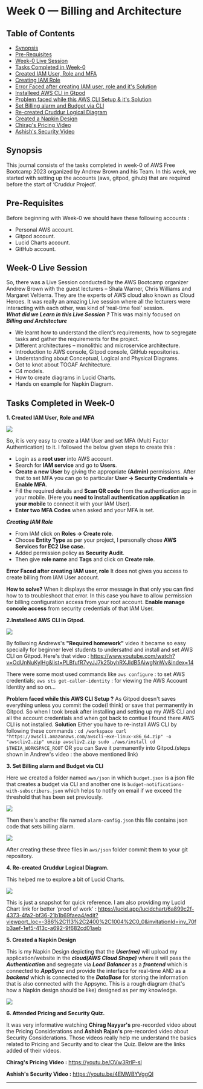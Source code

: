 # Week 0 — Billing and Architecture

## Table of Contents
- [Synopsis](https://github.com/krunalijain/aws-bootcamp-cruddur-2023/blob/main/journal/week0.md#synopsis)
- [Pre-Requisites](https://github.com/krunalijain/aws-bootcamp-cruddur-2023/blob/main/journal/week0.md#pre-requisites)
- [Week-0 Live Session](https://github.com/krunalijain/aws-bootcamp-cruddur-2023/blob/main/journal/week0.md#week-0-live-session)
- [Tasks Completed in Week-0](https://github.com/krunalijain/aws-bootcamp-cruddur-2023/blob/main/journal/week0.md#tasks-completed-in-week-0)
- [Created IAM User, Role and MFA](https://github.com/krunalijain/aws-bootcamp-cruddur-2023/blob/main/journal/week0.md#synopsis:~:text=1.%20Created%20IAM%20User%2C%20Role%20and%20MFA)
- [Creating IAM Role](https://github.com/krunalijain/aws-bootcamp-cruddur-2023/blob/main/journal/week0.md#synopsis:~:text=MFA%20is%20set.-,Creating%20IAM%20Role,-From%20IAM%20click)
- [Error Faced after creating IAM user, role and it's Solution](https://github.com/krunalijain/aws-bootcamp-cruddur-2023/blob/main/journal/week0.md#synopsis:~:text=Error%20Faced%20after%20creating%20IAM%20user%2C%20role)
- [Installeed AWS CLI in Gtpod](https://github.com/krunalijain/aws-bootcamp-cruddur-2023/blob/main/journal/week0.md#synopsis:~:text=2.Installeed%20AWS%20CLI%20in%20Gtpod.)
- [Problem faced while this AWS CLI Setup & it's Solution](https://github.com/krunalijain/aws-bootcamp-cruddur-2023/blob/main/journal/week0.md#synopsis:~:text=Problem%20faced%20while%20this%20AWS%20CLI%20Setup%20%3F)
- [Set Billing alarm and Budget via CLI](https://github.com/krunalijain/aws-bootcamp-cruddur-2023/blob/main/journal/week0.md#synopsis:~:text=3.%20Set%20Billing%20alarm%20and%20Budget%20via%20CLI)
- [Re-created Cruddur Logical Diagram](https://github.com/krunalijain/aws-bootcamp-cruddur-2023/blob/main/journal/week0.md#synopsis:~:text=4.%20Re%2Dcreated%20Cruddur%20Logical%20Diagram.)
- [Created a Napkin Design](https://github.com/krunalijain/aws-bootcamp-cruddur-2023/blob/main/journal/week0.md#synopsis:~:text=5.%20Created%20a%20Napkin%20Design)
- [Chirag's Pricing Video](https://github.com/krunalijain/aws-bootcamp-cruddur-2023/blob/main/journal/week0.md#synopsis:~:text=Chirag%27s%20Pricing%20Video)
- [Ashish's Security Video](https://github.com/krunalijain/aws-bootcamp-cruddur-2023/blob/main/journal/week0.md#synopsis:~:text=Ashish%27s%20Security%20Video%20%3A)

## Synopsis 
This journal consists of the tasks completed in week-0 of AWS Free Bootcamp 2023 organized by Andrew Brown and his Team. In this week, we started with setting up the accounts (aws, gitpod, gihub) that are required before the start of ‘Cruddur Project’. 

## Pre-Requisites  
Before beginning with Week-0 we should have these following accounts : 
- Personal AWS account. 
- Gitpod account.  
- Lucid Charts account. 
- GitHub account. 

## Week-0 Live Session 
So, there was a Live Session conducted by the AWS Bootcamp organizer Andrew Brown with the guest lecturers – Shala Warner, Chris Williams and Margaret Veltierra. They are the experts of AWS cloud also known as Cloud Heroes. It was really an amazing Live session where all the lecturers were interacting with each other, was kind of ‘real-time feel’ session.  
***What did we Learn in this Live Session ?***
This was mainly focused on ***Billing and Architecture***
- We learnt how to understand the client’s requirements,  how to segregate tasks and gather the requirements for the project. 
- Different architectures – monolithic and microservice architecture. 
- Introduction to AWS console, Gitpod console, GitHub repositories.  
- Understanding about Conceptual, Logical and Physical Diagrams. 
- Got to knot about TOGAF Architecture.
- C4 models. 
- How to create diagrams in Lucid Charts. 
- Hands on example for Napkin Diagram. 

## Tasks Completed in Week-0
**1. Created IAM User, Role and MFA**

![](https://user-images.githubusercontent.com/115455157/219755386-d580ce7e-0c2a-4f67-bed6-4d1901565de4.jpg)

So, it is very easy to create a IAM User and set MFA (Multi Factor Authentication) to it. I followed the below given steps to create this :
- Login as a **root user** into AWS account.
- Search for **IAM service** and go to **Users**.
- **Create a new User** by giving the appropriate **(Admin)** permissions.
After that to set MFA you can go to particular **User -> Security Credentials -> Enable MFA**.
- Fill the required details and **Scan QR code** from the authentication app in your mobile. (Here you **need to install authentication application in your mobile** to connect it with your IAM User).
- **Enter two MFA Codes** when asked and your MFA is set.

***Creating IAM Role***
- From IAM click on **Roles -> Create role**.
- Choose **Entity Type** as per your project, I personally chose **AWS Services for EC2 Use case.**
- Added permission policy as **Security Audit**.
- Then give **role name** and **Tags** and click on **Create role**. 

**Error Faced after creating IAM user, role**
It does not gives you access to create billing from IAM User account.

**How to solve?** 
When it displays the error message in that only you can find how to to troubleshoot that error. In this case you have to allow permission for billing configuration access from your root account.
**Enable manage concole access** from security credentials of that IAM User.

**2.Installeed AWS CLI in Gtpod.**

![](https://user-images.githubusercontent.com/115455157/219768061-d7540fca-b311-410c-a98b-97b543f1183f.jpg)

By follwoing Andrews's **"Required homework"** video it became so easy specially for beginner level students to undersatnd and install and set AWS CLI on Gitpod. Here's that video : https://www.youtube.com/watch?v=OdUnNuKylHg&list=PLBfufR7vyJJ7k25byhRXJldB5AiwgNnWv&index=14 

There were some most used commands like ```aws configure``` : to set AWS credentials; ```aws sts get-caller-identity``` : for viewing the AWS Account Identity and so on...

**Problem faced while this AWS CLI Setup ?** 
As Gitpod doesn't saves everything unless you commit the code(I think) or save that permanently in Gitpod. So when I took break after installing and setting up my AWS CLI and all the account credentials and when got back to contiue I found there AWS CLI is not installed. 
**Solution** Either you have to re-install AWS CLI by following these commands : ```cd /workspace
      curl "https://awscli.amazonaws.com/awscli-exe-linux-x86_64.zip" -o "awscliv2.zip"
      unzip awscliv2.zip
      sudo ./aws/install
      cd $THEIA_WORKSPACE_ROOT```
         OR you can Save it permanently into Gitpod.(steps shown in Andrew's video : the above mentioned link)
         
**3. Set Billing alarm and Budget via CLI**

Here we created a folder named ```aws/json``` in which ```budget.json``` is a json file that creates a budget via CLI and another one is ```budget-notifications-with-subscribers.json``` which helps to notify on email if we exceed the threshold that has been set previously. 

![](https://user-images.githubusercontent.com/115455157/219837333-de1a6320-6751-4fdd-86d2-f3af706d9eaf.jpg)

Then there's another file named ```alarm-config.json``` this file contains json code that sets billing alarm.

![](https://user-images.githubusercontent.com/115455157/219837975-8811ba20-0e2b-453e-a6eb-95096af494c5.jpg)

After creating these three files in ```aws/json``` folder commit them to your git repository.

**4. Re-created Cruddur Logical Diagram.**

This helped me to explore a bit of Lucid Charts.

![](https://user-images.githubusercontent.com/115455157/219839638-f585a8a8-3693-46d4-b798-7d3403aa9b4b.jpg)

This is just a snapshot for quick reference. I am also providing my Lucid Chart link for better 'proof of work' : 
https://lucid.app/lucidchart/6a899c2f-4373-4fa2-bf36-21b1b69faea4/edit?viewport_loc=-386%2C113%2C2400%2C1004%2C0_0&invitationId=inv_70fb3aef-1ef5-413c-a692-9f682cd01aeb

**5. Created a Napkin Design**

This is my Napkin Design depicting that the ***User(me)*** will upload my application/website in the ***cloud(AWS Cloud Shape)*** where it will pass the ***Authentication*** and segregate via ***Load Balancer*** as a ***frontend*** which is connected to ***AppSync*** and provide the interface for real-time AND as a ***backend*** which is connected to the ***DataBase*** for storing the information that is also connected with the Appsync. 
This is a rough diagram (that's how a Napkin design should be like) designed as per my knowledge. 

![](https://user-images.githubusercontent.com/115455157/219842138-453cfa13-4f65-4be6-bb00-d1464f8bee8b.jpeg)

**6. Attended Pricing and Security Quiz.** 

It was very informative watching **Chirag Nayyar's** pre-recorded video about the Pricing Considerations and **Ashish Rajan's** pre-recorded video about Security Considerations. Those videos really help me understand the basics related to Pricing and Security and to clear the Quiz. Below are the links added of their videos. 

**Chirag's Pricing Video :** https://youtu.be/OVw3RrlP-sI

**Ashish's Security Video :** https://youtu.be/4EMWBYVggQI 

***********************************************************************************************************************************************************************
